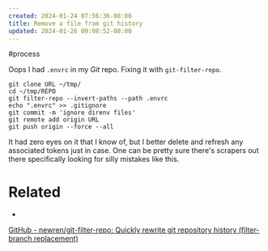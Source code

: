 ```yaml
---
created: 2024-01-24 07:56:36-08:00
title: Remove a file from git history
updated: 2024-01-26 09:08:52-08:00
---
```


\#process

Oops I had `.envrc` in my *Git* repo.  Fixing it with `git-filter-repo`.

````shell
git clone URL ~/tmp/
cd ~/tmp/REPO
git filter-repo --invert-paths --path .envrc
echo ".envrc" >> .gitignore
git commit -m 'ignore direnv files'
git remote add origin URL
git push origin --force --all
````

It had zero eyes on it that I know of, but I better delete and refresh any associated tokens just in case. One can be pretty sure there's scrapers out there specifically looking for silly mistakes like this.

# Related

* 

[GitHub - newren/git-filter-repo: Quickly rewrite git repository history (filter-branch replacement)](https://github.com/newren/git-filter-repo)